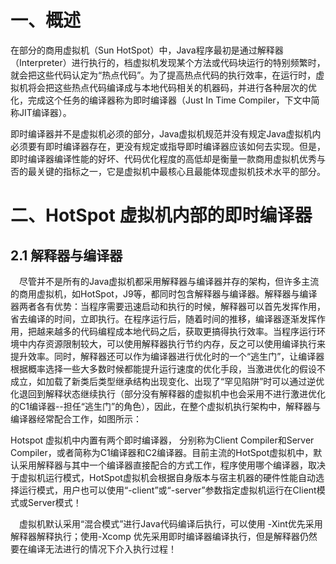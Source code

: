 # 一、概述
在部分的商用虚拟机（Sun HotSpot）中，Java程序最初是通过解释器（Interpreter）进行执行的，档虚拟机发现某个方法或代码块运行的特别频繁时，就会把这些代码认定为“热点代码”。为了提高热点代码的执行效率，在运行时，虚拟机将会把这些热点代码编译成与本地代码相关的机器码，并进行各种层次的优化，完成这个任务的编译器称为即时编译器（Just In Time Compiler，下文中简称JIT编译器）。

即时编译器并不是虚拟机必须的部分，Java虚拟机规范并没有规定Java虚拟机内必须要有即时编译器存在，更没有规定或指导即时编译器应该如何去实现。但是，即时编译器编译性能的好坏、代码优化程度的高低却是衡量一款商用虚拟机优秀与否的最关键的指标之一，它是虚拟机中最核心且最能体现虚拟机技术水平的部分。

# 二、HotSpot 虚拟机内部的即时编译器
## 2.1 解释器与编译器
　尽管并不是所有的Java虚拟机都采用解释器与编译器并存的架构，但许多主流的商用虚拟机，如HotSpot，J9等，都同时包含解释器与编译器。解释器与编译器两者各有优势：当程序需要迅速启动和执行的时候，解释器可以首先发挥作用，省去编译的时间，立即执行。在程序运行后，随着时间的推移，编译器逐渐发挥作用，把越来越多的代码编程成本地代码之后，获取更搞得执行效率。当程序运行环境中内存资源限制较大，可以使用解释器执行节约内存，反之可以使用编译执行来提升效率。同时，解释器还可以作为编译器进行优化时的一个“逃生门”，让编译器根据概率选择一些大多数时候都能提升运行速度的优化手段，当激进优化的假设不成立，如加载了新类后类型继承结构出现变化、出现了“罕见陷阱”时可以通过逆优化退回到解释状态继续执行（部分没有解释器的虚拟机中也会采用不进行激进优化的C1编译器--担任“逃生门”的角色），因此，在整个虚拟机执行架构中，解释器与编译器经常配合工作，如图所示：

Hotspot 虚拟机中内置有两个即时编译器， 分别称为Client Compiler和Server Compiler，或者简称为C1编译器和C2编译器。目前主流的HotSpot虚拟机中，默认采用解释器与其中一个编译器直接配合的方式工作，程序使用哪个编译器，取决于虚拟机运行模式，HotSpot虚拟机会根据自身版本与宿主机器的硬件性能自动选择运行模式，用户也可以使用“-client”或“-server”参数指定虚拟机运行在Client模式或Server模式！

　虚拟机默认采用“混合模式”进行Java代码编译后执行，可以使用 -Xint优先采用解释器解释执行；使用-Xcomp 优先采用即时编译器编译执行，但是解释器仍然要在编译无法进行的情况下介入执行过程！



